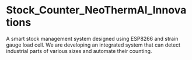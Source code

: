 # Stock_Counter_NeoThermAl_Innovations
A smart stock management system designed using ESP8266 and strain gauge load cell.
We are developing an integrated system that can detect industrial parts of various sizes and automate their counting. 
